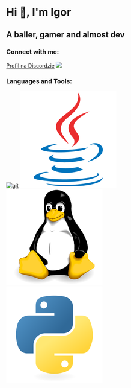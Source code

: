 # Hi 👋, I'm Igor
## A baller, gamer and almost dev

### Connect with me:
[Profil na Discordzie](https://discordapp.com/users/333940530390106112)
![](https://dcbadge.limes.pink/api/shield/333940530390106112)

### Languages and Tools:
[![git](https://www.vectorlogo.zone/logos/git-scm/git-scm-icon.svg)](https://git-scm.com/)
[![java](https://raw.githubusercontent.com/devicons/devicon/master/icons/java/java-original.svg)](https://www.java.com)
[![linux](https://raw.githubusercontent.com/devicons/devicon/master/icons/linux/linux-original.svg)](https://www.linux.org/)
[![python](https://raw.githubusercontent.com/devicons/devicon/master/icons/python/python-original.svg)](https://www.python.org)
<!--
**pyRR4/pyRR4** is a ✨ _special_ ✨ repository because its `README.md` (this file) appears on your GitHub profile.

Here are some ideas to get you started:

- 🔭 I’m currently working on ...
- 🌱 I’m currently learning ...
- 👯 I’m looking to collaborate on ...
- 🤔 I’m looking for help with ...
- 💬 Ask me about ...
- 📫 How to reach me: ...
- 😄 Pronouns: ...
- ⚡ Fun fact: ...
-->
